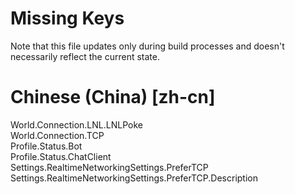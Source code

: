 # Missing Keys
Note that this file updates only during build processes and doesn't necessarily reflect the current state.

# Chinese (China) [zh-cn]
World.Connection.LNL.LNLPoke  
World.Connection.TCP  
Profile.Status.Bot  
Profile.Status.ChatClient  
Settings.RealtimeNetworkingSettings.PreferTCP  
Settings.RealtimeNetworkingSettings.PreferTCP.Description  

